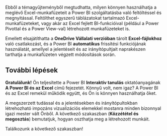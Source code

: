 Ebből a témagyűjteményből megtudhatta, milyen könnyen használhatja a meglévő Excel-munkafüzeteit a Power BI szolgáltatásba való feltöltéssel és megnyitással. Feltölthet egyszerű táblázatokat tartalmazó Excel-munkafüzeteket, vagy akár az Excel fejlett BI-funkcióival (például a Power Pivottal és a Power View-val) létrehozott munkafüzeteket is.

Emellett elsajátíthatta a **OneDrive Vállalati verzióban** tárolt **Excel-fájlokhoz** való csatlakozást, és a Power BI **automatikus** frissítési funkciójának használatát, amellyel a jelentéseit és az irányítópultjait naprakészen tarthatja a munkafüzeten végzett módosítások során.

## <a name="next-steps"></a>További lépések
**Gratulálunk!** Ön teljesítette a Power BI **Interaktív tanulás** oktatóanyagának **A Power BI és az Excel** című fejezetét. Könnyű volt, nem igaz? A Power BI és az Excel remekül működik együtt, és Ön is könnyen használhatja őket.

A megszerzett tudással és a jelentésekben és irányítópultokban létrehozható impozáns vizualizációs elemekkel mostanra minden bizonnyal igazi mester vált Önből. A következő szakaszban (**Közzététel és megosztás**) bemutatjuk, hogyan oszthatja meg a létrehozott munkáit.

Találkozunk a következő szakaszban!

